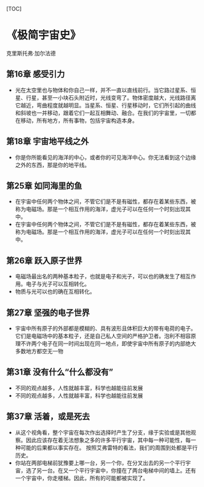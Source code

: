 [TOC]

# 《极简宇宙史》
克里斯托弗·加尔法德

## 第16章 感受引力
- 光在太空里也与物体和你自己一样，并不一直以直线前行。当它路过星系、恒星、行星，甚至一小块石头附近时，光线变弯了。物体密度越大，光线路径离它越近，弯曲程度就越明显。当星系、恒星、行星移动时，它们所引起的曲线和斜坡也一并移动，跟着它们一起互相舞动、融合。在我们的宇宙里，一切都在移动，所有地方，所有事物，包括宇宙构造本身。
 
## 第18章 宇宙地平线之外
- 你是你所能看见的海洋的中心，或者你的可见海洋中心。你无法看到这个边缘之外的东西，那是你的地平线。 

## 第25章 如同海里的鱼
- 在宇宙中任何两个物体之间，不管它们是不是有磁性，都存在着某些东西，被称为电磁场。那是一个相互作用的海洋，虚光子可以在任何一个时刻出现其中。
- 在宇宙中任何两个物体之间，不管它们是不是有磁性，都存在着某些东西，被称为电磁场。那是一个相互作用的海洋，虚光子可以在任何一个时刻出现其中。 

## 第26章 跃入原子世界
- 电磁场最出名的两种基本粒子，也就是电子和光子，可以也的确发生了相互作用。电子与光子可以互相转化。
- 物质与光可以也的确在互相转化。 

## 第27章 坚强的电子世界
- 宇宙中所有原子的外部都是模糊的、具有波形且体积巨大的带有电荷的电子。它们是电磁场中的基本粒子，还是自己私人空间的严格护卫者。泡利不相容原理不许两个电子在同一时间出现在同一地点，即使宇宙中所有原子的内部绝大多数地方都空无一物
 
## 第31章 没有什么“什么都没有”
- 不同的观点越多，人性就越丰富，科学也越能往前发展
- 不同的观点越多，人性就越丰富，科学也越能往前发展

## 第37章 活着，或是死去
- 从这个视角看，整个宇宙在每次作出选择时产生了分支，缘于实验或是其他观察。因此应该存在着无法想象之多的许多平行宇宙，其中每一种可能性，每一种可能的后果都以事实存在。  按照艾弗雷特的看法，我们的周围到处都是平行历史。  
- 你站在两部电梯前犹豫要上哪一台，另一个你，在分叉出去的另一个平行宇宙，选了另一台。在又一个平行宇宙中，你撞在了两台电梯中间的墙上。还有一个宇宙中，你走楼梯。因此，所有的可能都被实现了。 